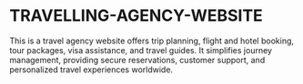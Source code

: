 # TRAVELLING-AGENCY-WEBSITE
This is a travel agency website offers trip planning, flight and hotel booking, tour packages, visa assistance, and travel guides. It simplifies journey management, providing secure reservations, customer support, and personalized travel experiences worldwide.
